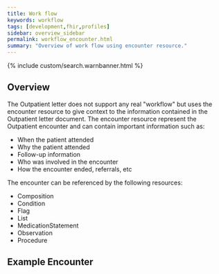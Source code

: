 ```yaml
---
title: Work flow
keywords: workflow
tags: [development,fhir,profiles]
sidebar: overview_sidebar
permalink: workflow_encounter.html
summary: "Overview of work flow using encounter resource."
---
```


{% include custom/search.warnbanner.html %}

## Overview ##

The Outpatient letter does not support any real "workflow" but uses the encounter resource to give context to the information contained in the Outpatient letter document. The encounter resource represent the Outpatient encounter and can contain important information such as:
 
- When the patient attended
- Why the patient attended
- Follow-up information
- Who was involved in the encounter
- How the encounter ended, referrals, etc 

The encounter can be referenced by the following resources:

- Composition
- Condition 
- Flag
- List
- MedicationStatement
- Observation
- Procedure

## Example Encounter ##

<script src="https://gist.github.com/IOPS-DEV/17df2fb7810e062d2df64afa3aecea40.js"></script>




